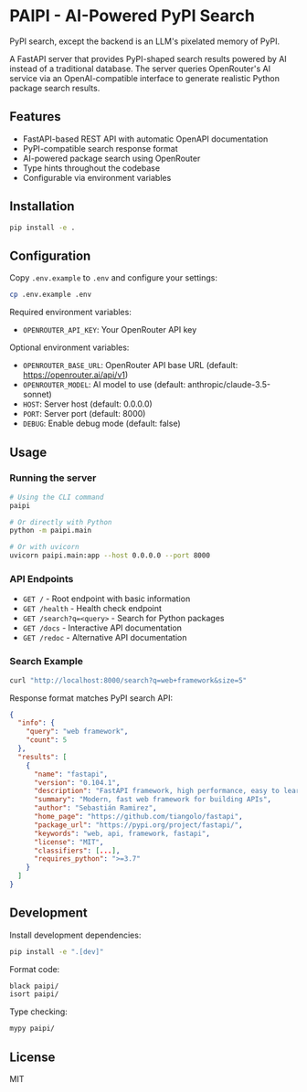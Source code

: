 # PAIPI - AI-Powered PyPI Search

PyPI search, except the backend is an LLM's pixelated memory of PyPI.

A FastAPI server that provides PyPI-shaped search results powered by AI instead of a traditional database. The server queries OpenRouter's AI service via an OpenAI-compatible interface to generate realistic Python package search results.

## Features

- FastAPI-based REST API with automatic OpenAPI documentation
- PyPI-compatible search response format
- AI-powered package search using OpenRouter
- Type hints throughout the codebase
- Configurable via environment variables

## Installation

```bash
pip install -e .
```

## Configuration

Copy `.env.example` to `.env` and configure your settings:

```bash
cp .env.example .env
```

Required environment variables:
- `OPENROUTER_API_KEY`: Your OpenRouter API key

Optional environment variables:
- `OPENROUTER_BASE_URL`: OpenRouter API base URL (default: https://openrouter.ai/api/v1)
- `OPENROUTER_MODEL`: AI model to use (default: anthropic/claude-3.5-sonnet)
- `HOST`: Server host (default: 0.0.0.0)
- `PORT`: Server port (default: 8000)
- `DEBUG`: Enable debug mode (default: false)

## Usage

### Running the server

```bash
# Using the CLI command
paipi

# Or directly with Python
python -m paipi.main

# Or with uvicorn
uvicorn paipi.main:app --host 0.0.0.0 --port 8000
```

### API Endpoints

- `GET /` - Root endpoint with basic information
- `GET /health` - Health check endpoint
- `GET /search?q=<query>` - Search for Python packages
- `GET /docs` - Interactive API documentation
- `GET /redoc` - Alternative API documentation

### Search Example

```bash
curl "http://localhost:8000/search?q=web+framework&size=5"
```

Response format matches PyPI search API:
```json
{
  "info": {
    "query": "web framework",
    "count": 5
  },
  "results": [
    {
      "name": "fastapi",
      "version": "0.104.1",
      "description": "FastAPI framework, high performance, easy to learn...",
      "summary": "Modern, fast web framework for building APIs",
      "author": "Sebastián Ramirez",
      "home_page": "https://github.com/tiangolo/fastapi",
      "package_url": "https://pypi.org/project/fastapi/",
      "keywords": "web, api, framework, fastapi",
      "license": "MIT",
      "classifiers": [...],
      "requires_python": ">=3.7"
    }
  ]
}
```

## Development

Install development dependencies:

```bash
pip install -e ".[dev]"
```

Format code:
```bash
black paipi/
isort paipi/
```

Type checking:
```bash
mypy paipi/
```

## License

MIT
